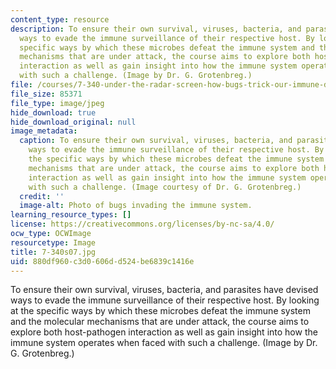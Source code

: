 ```yaml
---
content_type: resource
description: To ensure their own survival, viruses, bacteria, and parasites have devised
  ways to evade the immune surveillance of their respective host. By looking at the
  specific ways by which these microbes defeat the immune system and the molecular
  mechanisms that are under attack, the course aims to explore both host-pathogen
  interaction as well as gain insight into how the immune system operates when faced
  with such a challenge. (Image by Dr. G. Grotenbreg.)
file: /courses/7-340-under-the-radar-screen-how-bugs-trick-our-immune-defenses-spring-2007/880df960c3d0606dd524be6839c1416e_7-340s07.jpg
file_size: 85371
file_type: image/jpeg
hide_download: true
hide_download_original: null
image_metadata:
  caption: To ensure their own survival, viruses, bacteria, and parasites have devised
    ways to evade the immune surveillance of their respective host. By looking at
    the specific ways by which these microbes defeat the immune system and the molecular
    mechanisms that are under attack, the course aims to explore both host-pathogen
    interaction as well as gain insight into how the immune system operates when faced
    with such a challenge. (Image courtesy of Dr. G. Grotenbreg.)
  credit: ''
  image-alt: Photo of bugs invading the immune system.
learning_resource_types: []
license: https://creativecommons.org/licenses/by-nc-sa/4.0/
ocw_type: OCWImage
resourcetype: Image
title: 7-340s07.jpg
uid: 880df960-c3d0-606d-d524-be6839c1416e
---
```

To ensure their own survival, viruses, bacteria, and parasites have devised ways to evade the immune surveillance of their respective host. By looking at the specific ways by which these microbes defeat the immune system and the molecular mechanisms that are under attack, the course aims to explore both host-pathogen interaction as well as gain insight into how the immune system operates when faced with such a challenge. (Image by Dr. G. Grotenbreg.)